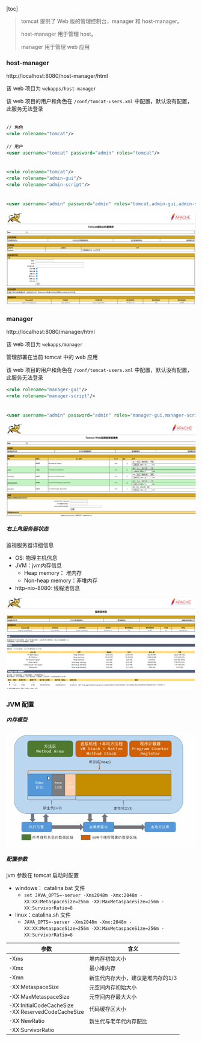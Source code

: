 [toc]



> tomcat 提供了 Web 版的管理控制台，manager 和 host-manager。
>
> host-manager 用于管理 host。
>
> manager 用于管理 web 应用



### host-manager 

http://localhost:8080/host-manager/html

该 web 项目为 `webapps/host-manager`

该 web 项目的用户和角色在 `/conf/tomcat-users.xml` 中配置，默认没有配置，此服务无法登录

```xml
  
// 角色
<role rolename="tomcat"/>

// 用户
<user username="tomcat" password="admin" roles="tomcat"/>


<role rolename="tomcat"/>
<role rolename="admin-gui"/>
<role rolename="admin-script"/>


<user username="admin" password="admin" roles="tomcat,admin-gui,admin-script"/>
```

![image-20210514171534582](tomcat管理页面.assets/image-20210514171534582.png)

### manager 

http://localhost:8080/manager/html

该 web 项目为 `webapps/manager`

管理部署在当前 tomcat 中的 web 应用

该 web 项目的用户和角色在 `/conf/tomcat-users.xml` 中配置，默认没有配置，此服务无法登录

```xml
<role rolename="manager-gui"/>
<role rolename="manager-script"/>


<user username="admin" password="admin" roles="manager-gui,manager-script"/>

```

![image-20210514172640660](tomcat管理页面.assets/image-20210514172640660.png)

##### **右上角服务器状态**

监视服务器详细信息

- OS: 物理主机信息
- JVM：jvm内存信息
  - Heap memory：  堆内存
  - Non-heap memory：非堆内存
- http-nio-8080: 线程池信息

![image-20210514173515296](tomcat管理页面.assets/image-20210514173515296.png)



### JVM 配置

##### 内存模型

![image-20210514174334121](tomcat管理页面.assets/image-20210514174334121.png)

##### 配置参数

jvm 参数在 tomcat 启动时配置

- windows： catalina.bat 文件
  - `set JAVA_OPTS=-server -Xms2048m -Xmx:2048m -XX:XX:MetaspaceSize=256m -XX:MaxMetaspaceSize=256m -XX:SurvivorRatio=8`
- linux：catalina.sh 文件
  - `JAVA_OPTS=-server -Xms2048m -Xmx:2048m -XX:XX:MetaspaceSize=256m -XX:MaxMetaspaceSize=256m -XX:SurvivorRatio=8`

| 参数                                                   | 含义                              |
| ------------------------------------------------------ | --------------------------------- |
| -Xms                                                   | 堆内存初始大小                    |
| -Xmx                                                   | 最小堆内存                        |
| -Xmn                                                   | 新生代内存大小，建议是堆内存的1/3 |
| -XX:MetaspaceSize                                      | 元空间内存初始大小                |
| -XX:MaxMetaspaceSize                                   | 元空间内存最大大小                |
| -XX:InitialCodeCacheSize<br/>-XX:ReservedCodeCacheSize | 代码缓存区大小                    |
| -XX:NewRatio                                           | 新生代与老年代内存配比            |
| -XX:SurvivorRatio                                      |                                   |

